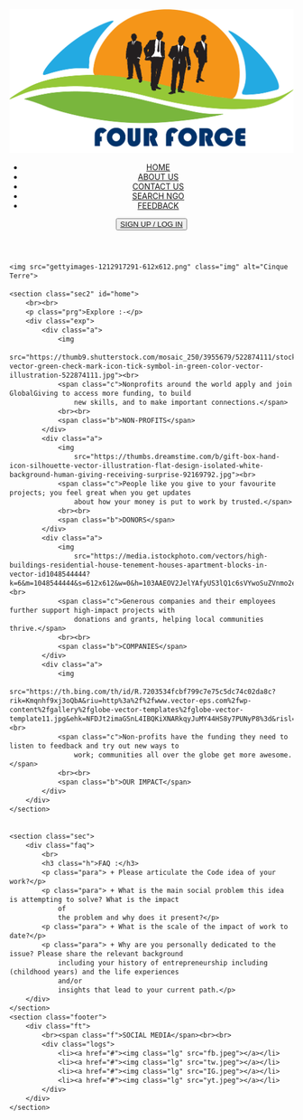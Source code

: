<Html>

<Head>
    <Title>
        Four Force
    </Title>
    <link rel="stylesheet" href="ngo.css">
    <meta charset="utf-8">
    <meta name="viewport" content="width=device-width, initial-scale=1.0">
</Head>


<Body>
    <header>
        <div class="left">
            <img class="logo" src="logo.png">
        </div>
        <div class="mid">
            <ul>
                <li><a href='#home'>HOME</a></li>
                <li><a href='bout.HTML'>ABOUT US</a></li>
                <li><a href='contactus.html'>CONTACT US</a></li>
                <li><a href='Donate.html'>SEARCH NGO</a></li>
                <li><a href='feedbackform.html'>FEEDBACK</a></li>
            </ul>
        </div>
        <div class="right">
            <button class="btn"><a href="signup.html"> SIGN UP / LOG IN</a></button>
        </div>
    </header>

    <img src="gettyimages-1212917291-612x612.png" class="img" alt="Cinque Terre">
    
    <section class="sec2" id="home">
        <br><br>
        <p class="prg">Explore :-</p>
        <div class="exp">
            <div class="a">
                <img
                    src="https://thumb9.shutterstock.com/mosaic_250/3955679/522874111/stock-vector-green-check-mark-icon-tick-symbol-in-green-color-vector-illustration-522874111.jpg"><br>
                <span class="c">Nonprofits around the world apply and join GlobalGiving to access more funding, to build
                    new skills, and to make important connections.</span>
                <br><br>
                <span class="b">NON-PROFITS</span>
            </div>
            <div class="a">
                <img
                    src="https://thumbs.dreamstime.com/b/gift-box-hand-icon-silhouette-vector-illustration-flat-design-isolated-white-background-human-giving-receiving-surprise-92169792.jpg"><br>
                <span class="c">People like you give to your favourite projects; you feel great when you get updates
                    about how your money is put to work by trusted.</span>
                <br><br>
                <span class="b">DONORS</span>
            </div>
            <div class="a">
                <img
                    src="https://media.istockphoto.com/vectors/high-buildings-residential-house-tenement-houses-apartment-blocks-in-vector-id1048544444?k=6&m=1048544444&s=612x612&w=0&h=103AAEOV2JelYAfyUS3lQ1c6sVYwoSuZVnmo2engzEc="><br>
                <span class="c">Generous companies and their employees further support high-impact projects with
                    donations and grants, helping local communities thrive.</span>
                <br><br>
                <span class="b">COMPANIES</span>
            </div>
            <div class="a">
                <img
                    src="https://th.bing.com/th/id/R.7203534fcbf799c7e75c5dc74c02da8c?rik=Kmqnhf9xj3oQbA&riu=http%3a%2f%2fwww.vector-eps.com%2fwp-content%2fgallery%2fglobe-vector-templates%2fglobe-vector-template11.jpg&ehk=NFDJt2imaGSnL4IBQKiXNARkqyJuMY44HS8y7PUNyP8%3d&risl=&pid=ImgRaw"><br>
                <span class="c">Non-profits have the funding they need to listen to feedback and try out new ways to
                    work; communities all over the globe get more awesome.</span>
                <br><br>
                <span class="b">OUR IMPACT</span>
            </div>
        </div>
    </section>


    <section class="sec">
        <div class="faq">
            <br>
            <h3 class="h">FAQ :</h3>
            <p class="para"> + Please articulate the Code idea of your work?</p>
            <p class="para"> + What is the main social problem this idea is attempting to solve? What is the impact
                of
                the problem and why does it present?</p>
            <p class="para"> + What is the scale of the impact of work to date?</p>
            <p class="para"> + Why are you personally dedicated to the issue? Please share the relevant background
                including your history of entrepreneurship including (childhood years) and the life experiences
                and/or
                insights that lead to your current path.</p>
        </div>
    </section>
    <section class="footer">
        <div class="ft">
            <br><span class="f">SOCIAL MEDIA</span><br><br>
            <div class="logs">
                <li><a href="#"><img class="lg" src="fb.jpeg"></a></li>
                <li><a href="#"><img class="lg" src="tw.jpeg"></a></li>
                <li><a href="#"><img class="lg" src="IG.jpeg"></a></li>
                <li><a href="#"><img class="lg" src="yt.jpeg"></a></li>
            </div>
        </div>
    </section>
</Body>

</Html>
